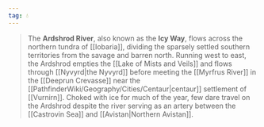 ```yaml
---
tag: 💧
---
```

> The **Ardshrod River**, also known as the **Icy Way**, flows across the northern tundra of [[Iobaria]], dividing the sparsely settled southern territories from the savage and barren north. Running west to east, the Ardshrod empties the [[Lake of Mists and Veils]] and flows through [[Nyvyrd|the Nyvyrd]] before meeting the [[Myrfrus River]] in the [[Deeprun Crevasse]] near the [[PathfinderWiki/Geography/Cities/Centaur|centaur]] settlement of [[Vurnirn]].
> Choked with ice for much of the year, few dare travel on the Ardshrod despite the river serving as an artery between the [[Castrovin Sea]] and [[Avistan|Northern Avistan]].








